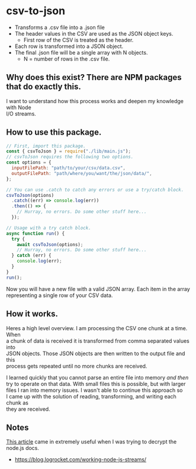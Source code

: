 # csv-to-json

- Transforms a .csv file into a .json file
- The header values in the CSV are used as the JSON object keys.
  - First row of the CSV is treated as the header.
- Each row is transformed into a JSON object.
- The final .json file will be a single array with N objects.
  - N = number of rows in the .csv file.

## Why does this exist? There are NPM packages that do exactly this.

I want to understand how this process works and deepen my knowledge with Node  
I/O streams.

## How to use this package.

```js
// First, import this package.
const { csvToJson } = require("./lib/main.js");
// csvToJson requires the following two options.
const options = {
  inputFilePath: "path/to/your/csv/data.csv",
  outputFilePath: "path/where/you/want/the/json/data/",
};

// You can use .catch to catch any errors or use a try/catch block.
csvToJson(options)
  .catch((err) => console.log(err))
  .then(() => {
    // Hurray, no errors. Do some other stuff here...
  });

// Usage with a try catch block.
async function run() {
  try {
    await csvToJson(options);
    // Hurray, no errors. Do some other stuff here...
  } catch (err) {
    console.log(err);
  }
}
run();
```

Now you will have a new file with a valid JSON array. Each item in the array  
representing a single row of your CSV data.

## How it works.

Heres a high level overview. I am processing the CSV one chunk at a time. When  
a chunk of data is received it is transformed from comma separated values into  
JSON objects. Those JSON objects are then written to the output file and this  
process gets repeated until no more chunks are received.

I learned quickly that you cannot parse an entire file into memory _and then_  
try to operate on that data. With small files this is possible, but with larger  
files I ran into memory issues. I wasn't able to continue this approach so  
I came up with the solution of reading, transforming, and writing each chunk as  
they are received.

## Notes

[This article](https://blog.logrocket.com/working-node-js-streams/) came in extremely useful when I was trying to decrypt the node.js
docs.

- https://blog.logrocket.com/working-node-js-streams/

